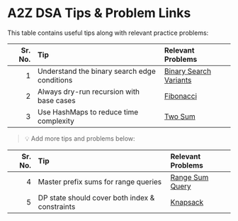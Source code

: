 # A2Z DSA Tips & Problem Links

This table contains useful tips along with relevant practice problems:

| Sr. No. | Tip                                              | Relevant Problems                                        |
|--------:|:--------------------------------------------------|:----------------------------------------------------------|
| 1       | Understand the binary search edge conditions     | [Binary Search Variants](https://leetcode.com/problems/binary-search/) |
| 2       | Always dry-run recursion with base cases         | [Fibonacci](https://leetcode.com/problems/fibonacci-number/) |
| 3       | Use HashMaps to reduce time complexity           | [Two Sum](https://leetcode.com/problems/two-sum/)         |

> 💡 Add more tips and problems below:

| Sr. No. | Tip                                              | Relevant Problems                                        |
|--------:|:--------------------------------------------------|:----------------------------------------------------------|
| 4       | Master prefix sums for range queries             | [Range Sum Query](https://leetcode.com/problems/range-sum-query-immutable/) |
| 5       | DP state should cover both index & constraints   | [Knapsack](https://www.geeksforgeeks.org/0-1-knapsack-problem-dp-10/) |
